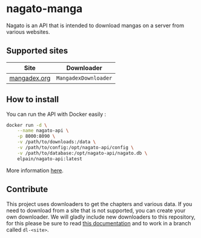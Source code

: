 # nagato-manga

Nagato is an API that is intended to download mangas on a server from various websites. 

## Supported sites

| Site           | Downloader           |
|----------------|----------------------|
| [mangadex.org] | `MangadexDownloader` |

## How to install

You can run the API with Docker easily :

```Bash
docker run -d \
    --name nagato-api \
    -p 8000:8090 \
    -v /path/to/downloads:/data \
    -v /path/to/config:/opt/nagato-api/config \
    -v /path/to/database:/opt/nagato-api/nagato.db \
    elpain/nagato-api:latest
```

More information [here](doc/deployment.md).

## Contribute

This project uses downloaders to get the chapters and various data. If you need to download from a site that is not supported, you can create your own downloader. We will gladly include new downloaders to this repository, for this please be sure to read [this documentation](doc/downloaders.md) and to work in a branch called `dl-<site>`.


[mangadex.org]: https://mangadex.org/